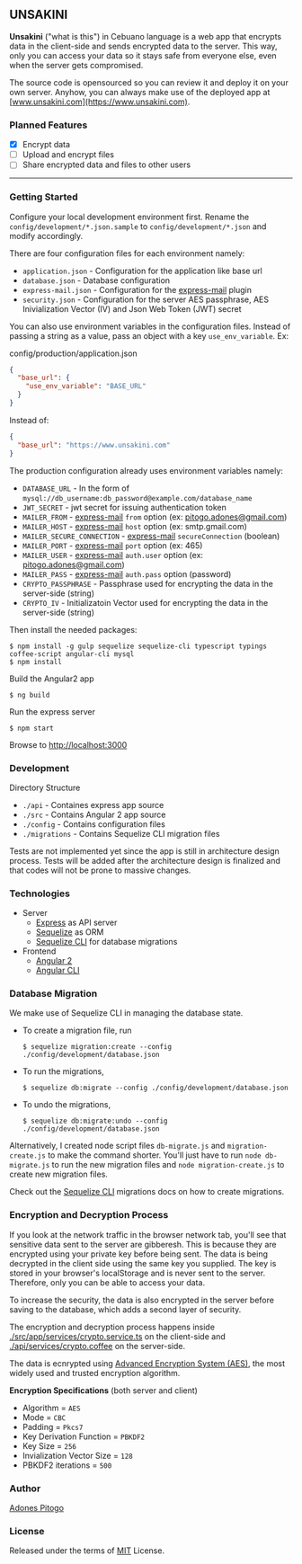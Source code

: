 UNSAKINI
-----------

**Unsakini** ("what is this") in Cebuano language is a web app that encrypts data in the client-side and sends encrypted data to the server. This way, only you can access your data so it stays safe from everyone else, even when the server gets compromised.

The source code is opensourced so you can review it and deploy it on your own server. Anyhow, you can always make use of the deployed app at [www.unsakini.com](https://www.unsakini.com).

### Planned Features
- [x] Encrypt data
- [ ] Upload and encrypt files
- [ ] Share encrypted data and files to other users

-------------------------
### Getting Started
Configure your local development environment first. Rename the `config/development/*.json.sample` to `config/development/*.json` and modify accordingly.

There are four configuration files for each environment namely:
 - `application.json` - Configuration for the application like base url
 - `database.json` - Database configuration
 - `express-mail.json` - Configuration for the [express-mail](https://github.com/sorich87/express-mail) plugin
 - `security.json` - Configuration for the server AES passphrase, AES Inivialization Vector (IV) and Json Web Token (JWT) secret

You can also use environment variables in the configuration files. Instead of passing a string as a value, pass an object with a key `use_env_variable`. Ex:

config/production/application.json
```json
{
  "base_url": {
    "use_env_variable": "BASE_URL"
  }
}
```

Instead of:
```json
{
  "base_url": "https://www.unsakini.com"
}
```

The production configuration already uses environment variables namely:

- `DATABASE_URL` - In the form of `mysql://db_username:db_password@example.com/database_name`
- `JWT_SECRET` - jwt secret for issuing authentication token
- `MAILER_FROM` - [express-mail](https://github.com/sorich87/express-mail) `from` option (ex: pitogo.adones@gmail.com)
- `MAILER_HOST` - [express-mail](https://github.com/sorich87/express-mail) `host` option (ex: smtp.gmail.com)
- `MAILER_SECURE_CONNECTION` - [express-mail](https://github.com/sorich87/express-mail) `secureConnection` (boolean)
- `MAILER_PORT` - [express-mail](https://github.com/sorich87/express-mail) `port` option (ex: 465)
- `MAILER_USER` - [express-mail](https://github.com/sorich87/express-mail) `auth.user` option (ex: pitogo.adones@gmail.com)
- `MAILER_PASS` - [express-mail](https://github.com/sorich87/express-mail) `auth.pass` option (password)
- `CRYPTO_PASSPHRASE` - Passphrase used for encrypting the data in the server-side (string)
- `CRYPTO_IV` - Initializatoin Vector used for encrypting the data in the server-side (string)

Then install the needed packages:
```
$ npm install -g gulp sequelize sequelize-cli typescript typings coffee-script angular-cli mysql
$ npm install
```

Build the Angular2 app
```
$ ng build
```

Run the express server
```
$ npm start
```
Browse to [http://localhost:3000](http://localhost:3000)

### Development
Directory Structure
 - `./api` - Containes express app source
 - `./src` - Contains Angular 2 app source
 - `./config` - Contains configuration files
 - `./migrations` - Contains Sequelize CLI migration files

Tests are not implemented yet since the app is still in architecture design process. Tests will be added after the architecture design is finalized and that codes will not be prone to massive changes.

### Technologies
- Server
    - [Express](http://expressjs.com/) as API server
    - [Sequelize](http://docs.sequelizejs.com/en/v3/) as ORM
    - [Sequelize CLI](http://docs.sequelizejs.com/en/v3/docs/migrations/) for database migrations
- Frontend
    - [Angular 2](https://angular.io/)
    - [Angular CLI](https://cli.angular.io/)

### Database Migration

We make use of Sequelize CLI in managing the database state.


 - To create a migration file, run
    ```
    $ sequelize migration:create --config ./config/development/database.json
    ```
 - To run the migrations,
    ```
    $ sequelize db:migrate --config ./config/development/database.json
    ```
 - To undo the migrations,
    ```
    $ sequelize db:migrate:undo --config ./config/development/database.json
    ```

Alternatively, I created node script files `db-migrate.js` and `migration-create.js` to make the command shorter. You'll just have to run `node db-migrate.js` to run the new migration files and `node migration-create.js` to create new migration files.

Check out the [Sequelize CLI](http://docs.sequelizejs.com/en/latest/docs/migrations/) migrations docs on how to create migrations.

### Encryption and Decryption Process
If you look at the network traffic in the browser network tab, you'll see that sensitive data sent to the server are gibberesh. This is because they are encrypted using your private key before being sent. The data is being decrypted in the client side using the same key you supplied. The key is stored in your browser's localStorage and is never sent to the server. Therefore, only you can be able to access your data.

To increase the security, the data is also encrypted in the server before saving to the database, which adds a second layer of security.

The encryption and decryption process happens inside [./src/app/services/crypto.service.ts](./src/app/services/crypto.service.ts) on the client-side and [./api/services/crypto.coffee](./api/services/crypto.coffee) on the server-side.

The data is ecnrypted using [Advanced Encryption System (AES)](https://en.wikipedia.org/wiki/Advanced_Encryption_Standard), the most widely used and trusted encryption algorithm.

**Encryption Specifications** (both server and client)
 - Algorithm = `AES`
 - Mode = `CBC`
 - Padding = `Pkcs7`
 - Key Derivation Function = `PBKDF2`
 - Key Size = `256`
 - Invialization Vector Size = `128`
 - PBKDF2 iterations = `500`

### Author
[Adones Pitogo](http://adonespitogo.com)

### License
Released under the terms of [MIT](https://opensource.org/licenses/MIT) License.

